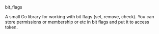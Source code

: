 bit_flags

A small Go library for working with bit flags (set, remove, check). You can store permissions or membership or etc in bit flags and put it to access token. 
